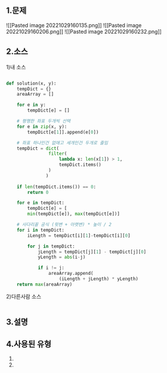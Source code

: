 ## 1.문제
![[Pasted image 20221029160135.png]]
![[Pasted image 20221029160206.png]]
![[Pasted image 20221029160232.png]]

## 2.소스
1)내 소스
```python

def solution(x, y):
    tempDict = {}
    areaArray = []

    for e in y:
        tempDict[e] = []

    # 평행한 좌표 두개씩 선택
    for e in zip(x, y):
        tempDict[e[1]].append(e[0])

    # 좌표 하나인건 없애고 세개인건 두개로 줄임
    tempDict = dict(
                filter(
                    lambda x: len(x[1]) > 1,
                    tempDict.items()
                )
               )
               
    if len(tempDict.items()) == 0:
        return 0

    for e in tempDict:
        tempDict[e] = [
        min(tempDict[e]), max(tempDict[e])]

    # 사다리꼴 공식 (윗변 + 아랫변) * 높이 / 2
    for i in tempDict:
        iLength = tempDict[i][1]-tempDict[i][0]

        for j in tempDict:
            jLength = tempDict[j][1] - tempDict[j][0]
            yLength = abs(i-j)

            if i != j:
                areaArray.append(
	                (iLength + jLength) * yLength)
    return max(areaArray)
```

2)다른사람 소스
```python

```

## 3.설명
>

## 4.사용된 유형
1)
2)